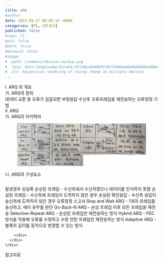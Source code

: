 ```yaml
---
title: ARQ
#author: 
date: 2023-09-27 00:00:10 +0800
categories: [PE, 네트워크]
published: false
#tags: []
#pin: false
#math: false
#mermaid: false
#image:
#  path: /commons/devices-mockup.png
#  lqip: data:image/webp;base64,UklGRpoAAABXRUJQVlA4WAoAAAAQAAAADwAABwAAQUxQSDIAAAARL0AmbZurmr57yyIiqE8oiG0bejIYEQTgqiDA9vqnsUSI6H+oAERp2HZ65qP/VIAWAFZQOCBCAAAA8AEAnQEqEAAIAAVAfCWkAALp8sF8rgRgAP7o9FDvMCkMde9PK7euH5M1m6VWoDXf2FkP3BqV0ZYbO6NA/VFIAAAA
#  alt: Responsive rendering of Chirpy theme on multiple devices.
---
```


<div class="post-wrap">
  <div class="para">
    <div class="para-title">
      I. ARQ 의 개요
    </div>
    <div class="para-cntnt">
      <div class="para">
        <div class="para-title">
          가. ARQ의 정의
        </div>
        <div class="para-cntnt">
            데이터 교환 중 오류가 검출되면 부정응답 수신후 오류프레임을 재전송하는 오류정정 기법
        </div>
      </div>
    </div>
  </div>
  
  <div class="para">
    <div class="para-title">
      II. ARQ
    </div>
    <div class="para-cntnt">
      <div class="para">
        <div class="para-title">
          가. ARQ의 아키텍처
        </div>
        <div class="para-cntnt">
          <figure class="post-figure">
            <img src="/assets/img/posts/ARQ.png" alt="ARQ">
<!--            <figcaption>Source: Unveiling the Metaverse: Exploring Emerging Trends, Multifaceted Perspectives, and Future Challenges</figcaption>-->
          </figure>
        </div>
      </div>
      <div class="para">
        <div class="para-title">
          나. ARQ의 구성요소
        </div>
        <div class="para-cntnt">
          <table class="post-table">
          </table>
          발생경우 상실확
  손상된 프레임 - 수신측에서 수신하였으나 데이터를 인식하지 못함
  손실된 프레임 - 수신측에 프레임이 도착하지 않은 경우
  손실된 확인응답 - 수신측 응답이 송신측에 도착하지 않은 경우
오류정정 스고샤
  Stop and Wait ARQ - 1개의 프레임을 송신하고, 에러 유무를 판단
  Go-Back-N ARQ - 손상 프레임 이후 모든 프레임을 재전송
  Selective-Repeat ARQ - 손상된 프레임만 재전송하는 방식
  Hybrid ARQ - FEC 방식을 적용해 오류를 수정하고 수정 안된 프레임만 재전송하는 방식
  Adaptive ARQ - 블록의 길이를 동적으로 변경할 수 있는 방식

        </div>
      </div>
    </div>
  </div>

  <div class="refr-wrap">
    <div class="refr-title">
        참고자료
    </div>
    <ol class="refr-list">
    <!--    <li>(나현식, 최대선) <a target="_blank" href="https://scienceon.kisti.re.kr/commons/util/originalView.do?cn=JAKO202225948430499&oCn=JAKO202225948430499&dbt=JAKO&journal=NJOU00291864">메타버스 보안 위협 요소 및 대응 방안 검토</a></li>-->
    <!--    <li>(M. Uddin, S. Manickam, H. Ullah, M. Obaidat and A. Dandoush) <a target="_blank" href="https://ieeexplore.ieee.org/abstract/document/10138386">Unveiling the Metaverse: Exploring Emerging Trends, Multifaceted Perspectives, and Future Challenges</a></li>-->
    </ol>
  </div>
</div>
